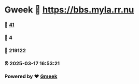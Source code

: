 # Gweek :link: https://bbs.myla.rr.nu 
### :page_facing_up: [41](https://bbs.myla.rr.nu/tag.html) 
### :speech_balloon: 4 
### :hibiscus: 219122 
### :alarm_clock: 2025-03-17 16:53:21 
### Powered by :heart: [Gmeek](https://github.com/Meekdai/Gmeek)
